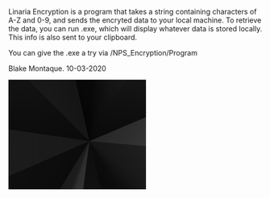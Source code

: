 Linaria Encryption is a program that takes a string containing characters of A-Z and 0-9, and sends the encryted data to your
local machine. To retrieve the data, you can run .exe, which will display whatever data is stored locally. This info is also sent to 
your clipboard.

You can give the .exe a try via /NPS_Encryption/Program

Blake Montaque. 10-03-2020

![](gifs/Capture.png)
